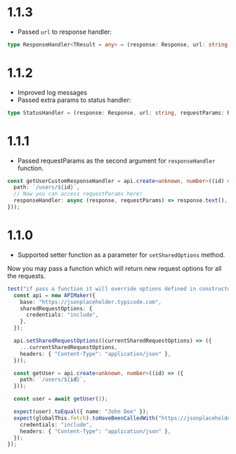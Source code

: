 # 1.1.3

- Passed `url` to response handler:

```ts
type ResponseHandler<TResult = any> = (response: Response, url: string, requestParams: RequestInit) => Promise<TResult>;
```

# 1.1.2

- Improved log messages
- Passed extra params to status handler:

```ts
type StatusHandler = (response: Response, url: string, requestParams: RequestInit) => void;
```

# 1.1.1

- Passed requestParams as the second argument for `responseHandler` function.

```ts
const getUserCustomResponseHandler = api.create<unknown, number>((id) => ({
  path: `/users/${id}`,
  // Now you can access requestParams here!
  responseHandler: async (response, requestParams) => response.text(),
}));
```

# 1.1.0

- Supported setter function as a parameter for `setSharedOptions` method.

Now you may pass a function which will return new request options for all the requests.

```ts
test("if pass a function it will override options defined in constructor", async () => {
  const api = new APIMaker({
    base: "https://jsonplaceholder.typicode.com",
    sharedRequestOptions: {
      credentials: "include",
    },
  });

  api.setSharedRequestOptions((currentSharedRequestOptions) => ({
    ...currentSharedRequestOptions,
    headers: { "Content-Type": "application/json" },
  }));

  const getUser = api.create<unknown, number>((id) => ({
    path: `/users/${id}`,
  }));

  const user = await getUser(1);

  expect(user).toEqual({ name: "John Doe" });
  expect(globalThis.fetch).toHaveBeenCalledWith("https://jsonplaceholder.typicode.com/users/1", {
    credentials: "include",
    headers: { "Content-Type": "application/json" },
  });
});
```
